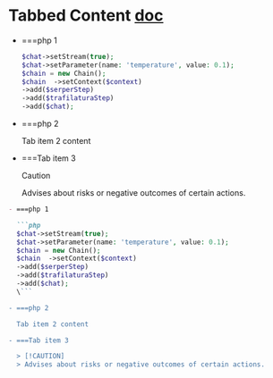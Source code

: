 # Tabbed Content [doc](https://github.com/zenstruck/commonmark-extensions)

- ===php 1

  ```php
  $chat->setStream(true);
  $chat->setParameter(name: 'temperature', value: 0.1);
  $chain = new Chain();
  $chain  ->setContext($context)
  ->add($serperStep)
  ->add($trafilaturaStep)
  ->add($chat);
  ```

- ===php 2

  Tab item 2 content

- ===Tab item 3

  > [!CAUTION]
  > Advises about risks or negative outcomes of certain actions.

```markdown
- ===php 1

  ```php
  $chat->setStream(true);
  $chat->setParameter(name: 'temperature', value: 0.1);
  $chain = new Chain();
  $chain  ->setContext($context)
  ->add($serperStep)
  ->add($trafilaturaStep)
  ->add($chat);
  \```

- ===php 2

  Tab item 2 content

- ===Tab item 3

  > [!CAUTION]
  > Advises about risks or negative outcomes of certain actions.
  ```
